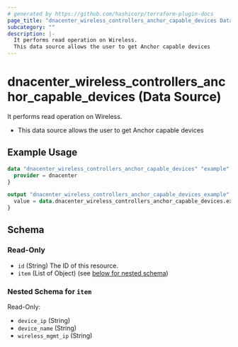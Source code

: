 ```yaml
---
# generated by https://github.com/hashicorp/terraform-plugin-docs
page_title: "dnacenter_wireless_controllers_anchor_capable_devices Data Source - terraform-provider-dnacenter"
subcategory: ""
description: |-
  It performs read operation on Wireless.
  This data source allows the user to get Anchor capable devices
---
```


# dnacenter_wireless_controllers_anchor_capable_devices (Data Source)

It performs read operation on Wireless.

- This data source allows the user to get Anchor capable devices

## Example Usage

```terraform
data "dnacenter_wireless_controllers_anchor_capable_devices" "example" {
  provider = dnacenter
}

output "dnacenter_wireless_controllers_anchor_capable_devices_example" {
  value = data.dnacenter_wireless_controllers_anchor_capable_devices.example.item
}
```

<!-- schema generated by tfplugindocs -->
## Schema

### Read-Only

- `id` (String) The ID of this resource.
- `item` (List of Object) (see [below for nested schema](#nestedatt--item))

<a id="nestedatt--item"></a>
### Nested Schema for `item`

Read-Only:

- `device_ip` (String)
- `device_name` (String)
- `wireless_mgmt_ip` (String)
